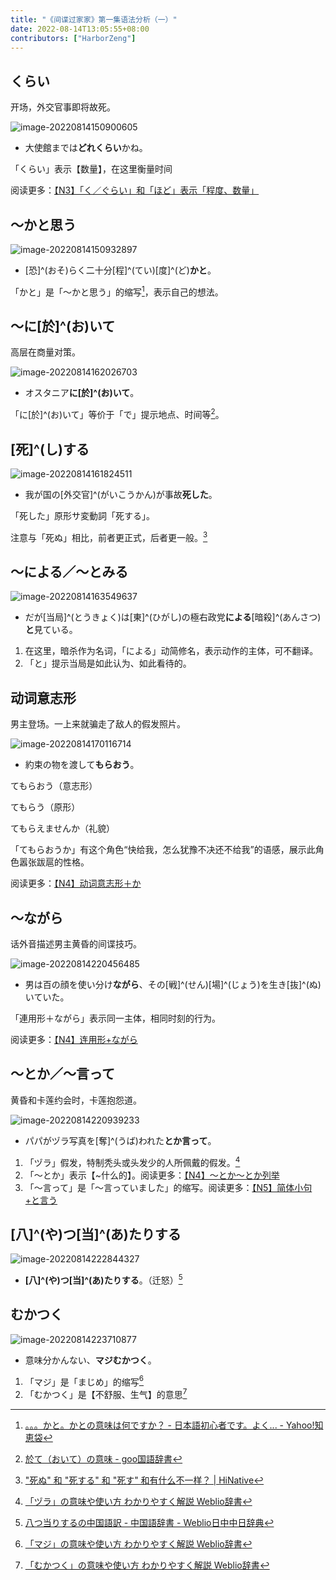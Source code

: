 ```yaml
---
title: "《间谍过家家》第一集语法分析（一）"
date: 2022-08-14T13:05:55+08:00
contributors: ["HarborZeng"]
---
```


## くらい

开场，外交官事即将故死。

![image-20220814150900605](https://tellyouwhat-static-1251995834.cos.ap-chongqing.myqcloud.com/images/image-20220814150900605.png)

- 大使館までは**どれくらい**かね。

「くらい」表示【数量】，在这里衡量时间

阅读更多：[【N3】「く／ぐらい」和「ほど」表示「程度、数量」 ](/grammar/n3/くぐらい和ほど/)

## ～かと思う

![image-20220814150932897](https://tellyouwhat-static-1251995834.cos.ap-chongqing.myqcloud.com/images/image-20220814150932897.png)

- [恐]^(おそ)らく二十分[程]^(てい)[度]^(ど)**かと**。

「かと」是「～かと思う」的缩写[^2]，表示自己的想法。

[^2]: [。。。かと。かとの意味は何ですか？ - 日本語初心者です。よく... - Yahoo!知恵袋](https://detail.chiebukuro.yahoo.co.jp/qa/question_detail/q11121627611)

## ～に[於]^(お)いて

高层在商量对策。

![image-20220814162026703](https://tellyouwhat-static-1251995834.cos.ap-chongqing.myqcloud.com/images/image-20220814162026703.png)

- オスタニア**に[於]^(お)いて**。

「に[於]^(お)いて」等价于「で」提示地点、时间等[^3]。

[^3]: [於て（おいて）の意味 - goo国語辞書](https://dictionary.goo.ne.jp/word/於て/)

## [死]^(し)する

![image-20220814161824511](https://tellyouwhat-static-1251995834.cos.ap-chongqing.myqcloud.com/images/image-20220814161824511.png)

- 我が国の[外交官]^(がいこうかん)が事故**死した**。

「死した」原形サ変動詞「死する」。

注意与「死ぬ」相比，前者更正式，后者更一般。[^4]

[^4]: ["死ぬ" 和 "死する" 和 "死す" 和有什么不一样？ | HiNative](https://zh.hinative.com/questions/17191169)

## ～による／～とみる

![image-20220814163549637](https://tellyouwhat-static-1251995834.cos.ap-chongqing.myqcloud.com/images/image-20220814163549637.png)

- ‪だが[当局]^(とうきょく)は‪[東]^(ひがし)の極右政党**による**[暗殺]^(あんさつ)**と**見ている。

1. 在这里，暗杀作为名词，「による」动简修名，表示动作的主体，可不翻译。
2. 「と」提示当局是如此认为、如此看待的。

[^5]: [【N3】～によって表示根据](/grammar/n3/によって/)

## 动词意志形

男主登场。一上来就骗走了敌人的假发照片。

![image-20220814170116714](https://tellyouwhat-static-1251995834.cos.ap-chongqing.myqcloud.com/images/image-20220814170116714.png)

- 約束の物を渡して**もらおう**。

てもらおう（意志形）

てもらう（原形）

てもらえませんか（礼貌）

「てもらおうか」有这个角色“快给我，怎么犹豫不决还不给我”的语感，展示此角色嚣张跋扈的性格。

阅读更多：[【N4】动词意志形＋か ](/grammar/n4/动词意志形か/)

## ～ながら

话外音描述男主黄昏的间谍技巧。

![image-20220814220456485](https://tellyouwhat-static-1251995834.cos.ap-chongqing.myqcloud.com/images/image-20220814220456485.png)

- 男は百の顔を使い分け**ながら**、その[戦]^(せん)[場]^(じょう)を生き[抜]^(ぬ)いていた。

「連用形＋ながら」表示同一主体，相同时刻的行为。

阅读更多：[【N4】连用形+ながら](/grammar/n4/连用形+ながら/)

## ～とか／～言って

黄昏和卡莲约会时，卡莲抱怨道。

![image-20220814220939233](https://tellyouwhat-static-1251995834.cos.ap-chongqing.myqcloud.com/images/image-20220814220939233.png)

- パパがヅラ写真を[奪]^(うば)われた**とか言って**。

1. 「ヅラ」假发，特制秃头或头发少的人所佩戴的假发。[^6]
2. 「～とか」表示【~什么的】。阅读更多：[【N4】～とか～とか列举](/grammar/n4/とかとか列举/)
3. 「～言って」是「～言っていました」的缩写。阅读更多：[【N5】简体小句+と言う](/grammar/n5/简体小句+と言う/)

[^6]: [「ヅラ」の意味や使い方 わかりやすく解説 Weblio辞書](https://www.weblio.jp/content/ヅラ)

## [八]^(や)つ[当]^(あ)たりする

![image-20220814222844327](https://tellyouwhat-static-1251995834.cos.ap-chongqing.myqcloud.com/images/image-20220814222844327.png)

- **[八]^(や)つ[当]^(あ)たりする**。（迁怒）[^7]

[^7]: [八つ当りするの中国語訳 - 中国語辞書 - Weblio日中中日辞典](https://cjjc.weblio.jp/content/八つ当りする)

## むかつく

![image-20220814223710877](https://tellyouwhat-static-1251995834.cos.ap-chongqing.myqcloud.com/images/image-20220814223710877.png)

- 意味分かんない、**マジむかつく**。

1. 「マジ」是「まじめ」的缩写[^8]
2. 「むかつく」是【不舒服、生气】的意思[^9]

[^8]: [「マジ」の意味や使い方 わかりやすく解説 Weblio辞書](https://www.weblio.jp/content/マジ)
[^9]: [「むかつく」の意味や使い方 わかりやすく解説 Weblio辞書](https://www.weblio.jp/content/むかつく)
